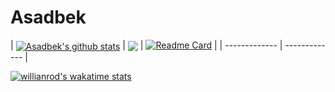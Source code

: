 # Asadbek

| <a href="https://github.com/Azamov-Asadbek/Azamov-Asadbek"><img align="center" src="https://github-readme-stats.vercel.app/api?username=Azamov-Asadbek&include_all_commits=true&theme=github_dark&hide_border=true&count_private=true&show_icons=true&show_owner=true" alt="Asadbek's github stats" /></a> | <a href="https://github.com/Azamov-Asadbek/Azamov-Asadbek"><img align="center" src="https://github-readme-stats.vercel.app/api/top-langs/?username=Azamov-Asadbek&layout=compact&theme=github_dark&hide_border=true" /></a> | [![Readme Card](https://github-readme-stats.vercel.app/api/pin/?username=anuraghazra&repo=github-readme-stats)](https://github.com/anuraghazra/github-readme-stats) |
| ------------- | ------------- |

[![willianrod's wakatime stats](https://github-readme-stats.vercel.app/api/wakatime?username=Asadbek&theme=github_dark&&hide_border=true)](https://wakatime.com/@Asadbek)
